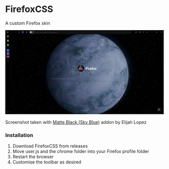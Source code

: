 # FirefoxCSS
A custom Firefox skin

![Preview Image](/Preview/Showcase.jpg)

Screenshot taken with [Matte Black (Sky Blue)](https://addons.mozilla.org/en-GB/firefox/addon/matte-black-sky-blue/) addon by Elijah Lopez

### Installation
1. Download FirefoxCSS from releases
2. Move user.js and the chrome folder into your Firefox profile folder
3. Restart the browser
4. Customise the toolbar as desired
